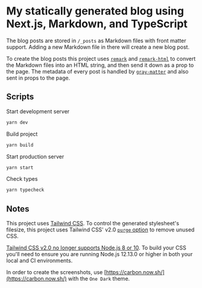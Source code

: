 # My statically generated blog using Next.js, Markdown, and TypeScript

The blog posts are stored in `/_posts` as Markdown files with front matter support. Adding a new Markdown file in there will create a new blog post.

To create the blog posts this project uses [`remark`](https://github.com/remarkjs/remark) and [`remark-html`](https://github.com/remarkjs/remark-html) to convert the Markdown files into an HTML string, and then send it down as a prop to the page. The metadata of every post is handled by [`gray-matter`](https://github.com/jonschlinkert/gray-matter) and also sent in props to the page.

## Scripts

Start development server

```bash
yarn dev
```

Build project

```bash
yarn build
```

Start production server

```bash
yarn start
```

Check types

```bash
yarn typecheck
```

## Notes

This project uses [Tailwind CSS](https://tailwindcss.com). To control the generated stylesheet's filesize, this project uses Tailwind CSS' v2.0 [`purge` option](https://tailwindcss.com/docs/controlling-file-size/#removing-unused-css) to remove unused CSS.

[Tailwind CSS v2.0 no longer supports Node.js 8 or 10](https://tailwindcss.com/docs/upgrading-to-v2#upgrade-to-node-js-12-13-or-higher). To build your CSS you'll need to ensure you are running Node.js 12.13.0 or higher in both your local and CI environments.

In order to create the screenshots, use [https://carbon.now.sh/](https://carbon.now.sh/) with the `One Dark` theme.
